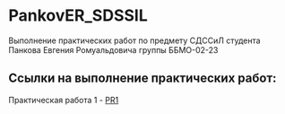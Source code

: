 # PankovER_SDSSIL
Выполнение практических работ по предмету СДССиЛ студента Панкова Евгения Ромуальдовича группы ББМО-02-23

## Ссылки на выполнение практических работ:
Практическая работа 1 - [PR1](https://github.com/Evgesha8286/PankovER_SDSSiL/tree/299cb9babe4177833371c2dc5e0601379117c07d/PR1)
